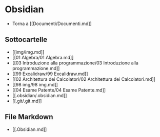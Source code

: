 # Obsidian

- Torna a [[Documenti/Documenti.md]]

## Sottocartelle
- [[img/img.md]]
- [[01 Algebra/01 Algebra.md]]
- [[03 Introduzione alla programmazione/03 Introduzione alla programmazione.md]]
- [[99 Excalidraw/99 Excalidraw.md]]
- [[02 Architettura dei Calcolatori/02 Architettura dei Calcolatori.md]]
- [[98 img/98 img.md]]
- [[04 Esame Patente/04 Esame Patente.md]]
- [[.obsidian/.obsidian.md]]
- [[.git/.git.md]]

## File Markdown
- [[.Obsidian.md]]
